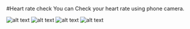 #Heart rate check
You can Check your heart rate using phone camera.

![alt text](/hearrate/screenshots/Screenshot_2020-05-22-13-36-22-286_com.bapidas.heartrate.jpg)
![alt text](/hearrate/screenshots/Screenshot_2020-05-22-13-36-22-286_com.bapidas.heartrate.jpg)
![alt text](/hearrate/screenshots/Screenshot_2020-05-22-13-36-22-286_com.bapidas.heartrate.jpg)
![alt text](/hearrate/screenshots/Screenshot_2020-05-22-13-36-22-286_com.bapidas.heartrate.jpg)
